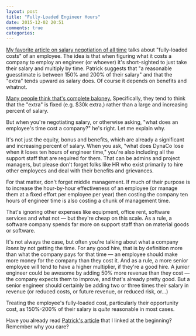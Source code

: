 ```yaml
---
layout: post
title: "Fully-Loaded Engineer Hours"
date: 2015-12-02 20:51
comments: true
categories: 
---
```


<a href="http://www.kalzumeus.com/2012/01/23/salary-negotiation/"
target="_blank">My favorite article on salary negotiation of all
time</a> talks about "fully-loaded costs" of an employee. The idea is
that when figuring what it costs a company to employ an engineer (or
whoever) it's short-sighted to just take their salary and multiply by
time. Patrick suggests that &quot;a reasonable guesstimate is between
150% and 200% of their salary&quot; and that the "extra" tends upward
as salary does. Of course it depends on benefits and whatnot.

<a href="https://www.quora.com/What-is-the-mean-cost-per-year-for-a-software-engineer-in-Silicon-Valley">Many
people think that's complete baloney.</a> Specifically, they tend to
think that the "extra" is fixed (e.g. $30k extra,) rather than a large and increasing
percent of salary.

But when you're negotiating salary, or otherwise asking, "what does
an employee's time cost a company?" he's right. Let me explain why.
<!--more-->
It's not just the equity, bonus and benefits, which are already a
significant and increasing percent of salary. When you ask,
"what does DynaCo lose when it loses ten hours of engineer time,"
you're also including all the support staff that are required
for them. That can be admins and project managers, but please don't
forget folks like HR who exist primarily to hire other employees
and deal with their benefits and grievances.

For that matter, don't forget middle management. If much of their
purpose is to increase the hour-by-hour effectiveness of an employee
(or manage them at a fixed effort per employee per year) then costing
the company ten hours of engineer time is also costing a chunk of
management time.

That's ignoring other expenses like equipment, office rent, software
services and what not &mdash; but they're cheap on this scale. As a
rule, a software company spends far more on support staff than on
material goods or software.

It's not always the case, but often you're talking about what a
company <i>loses</i> by not getting the time. For any good hire, that is by
definition more than what the company pays for that time &mdash; an
employee should make more money for the company than they cost it. And
as a rule, a more senior employee will tend to have a higher
multiplier, if they're a good hire. A junior engineer could be awesome
by adding 50% more revenue than they cost &mdash; the company expects
them to improve, and that's already pretty good. But a senior engineer
should certainly be adding two or three times their salary in revenue
(or reduced costs, or future revenue, or reduced risk, or...)

Treating the employee's fully-loaded cost, particularly their opportunity
cost, as 150%-200% of their salary is <i>quite</i> reasonable in most cases.

Have you already read <a
href="http://www.kalzumeus.com/2012/01/23/salary-negotiation/"
target="_blank">Patrick's article</a> that I linked at the beginning?
Remember why you care?

